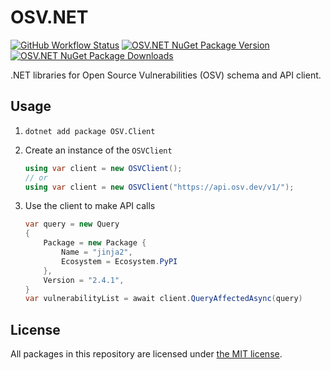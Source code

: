 # OSV.NET

[![GitHub Workflow Status](https://img.shields.io/github/workflow/status/JamieMagee/osv.net/Build?style=for-the-badge)](https://github.com/JamieMagee/osv.net/actions/workflows/build.yml?query=branch%3Amain)
[![OSV.NET NuGet Package Version](https://img.shields.io/nuget/v/OSV.Schema?style=for-the-badge)](https://www.nuget.org/packages/OSV.Schema/)
[![OSV.NET NuGet Package Downloads](https://img.shields.io/nuget/dt/OSV.Schema?style=for-the-badge)](https://www.nuget.org/packages/OSV.Schema/)

.NET libraries for Open Source Vulnerabilities (OSV) schema and API client.

## Usage

1. `dotnet add package OSV.Client`
2. Create an instance of the `OSVClient`

    ```C#
    using var client = new OSVClient();
    // or
    using var client = new OSVClient("https://api.osv.dev/v1/");
    ```

3. Use the client to make API calls

    ```C#
    var query = new Query
    {
        Package = new Package {
            Name = "jinja2",
            Ecosystem = Ecosystem.PyPI
        },
        Version = "2.4.1",
    }
    var vulnerabilityList = await client.QueryAffectedAsync(query)
    ```

## License

All packages in this repository are licensed under [the MIT license](https://opensource.org/licenses/MIT).

